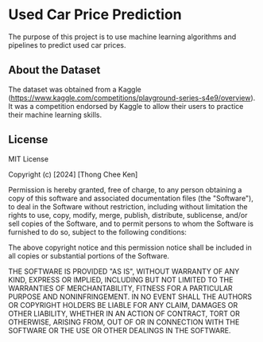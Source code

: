 # Used Car Price Prediction
The purpose of this project is to use machine learning algorithms and pipelines to predict used car prices. 

## About the Dataset
The dataset was obtained from a Kaggle (https://www.kaggle.com/competitions/playground-series-s4e9/overview). It was a competition endorsed by Kaggle to allow their users to practice their machine learning skills. 


## License
MIT License

Copyright (c) [2024] [Thong Chee Ken]

Permission is hereby granted, free of charge, to any person obtaining a copy
of this software and associated documentation files (the "Software"), to deal
in the Software without restriction, including without limitation the rights
to use, copy, modify, merge, publish, distribute, sublicense, and/or sell
copies of the Software, and to permit persons to whom the Software is
furnished to do so, subject to the following conditions:

The above copyright notice and this permission notice shall be included in all
copies or substantial portions of the Software.

THE SOFTWARE IS PROVIDED "AS IS", WITHOUT WARRANTY OF ANY KIND, EXPRESS OR
IMPLIED, INCLUDING BUT NOT LIMITED TO THE WARRANTIES OF MERCHANTABILITY,
FITNESS FOR A PARTICULAR PURPOSE AND NONINFRINGEMENT. IN NO EVENT SHALL THE
AUTHORS OR COPYRIGHT HOLDERS BE LIABLE FOR ANY CLAIM, DAMAGES OR OTHER
LIABILITY, WHETHER IN AN ACTION OF CONTRACT, TORT OR OTHERWISE, ARISING FROM,
OUT OF OR IN CONNECTION WITH THE SOFTWARE OR THE USE OR OTHER DEALINGS IN THE
SOFTWARE.
